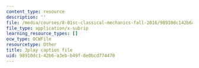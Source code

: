 ```yaml
---
content_type: resource
description: ''
file: /media/courses/8-01sc-classical-mechanics-fall-2016/98910dc142b6a3ebb49f8e0bcd774470_tniGFmPQc0E.srt
file_type: application/x-subrip
learning_resource_types: []
ocw_type: OCWFile
resourcetype: Other
title: 3play caption file
uid: 98910dc1-42b6-a3eb-b49f-8e0bcd774470
---
```

